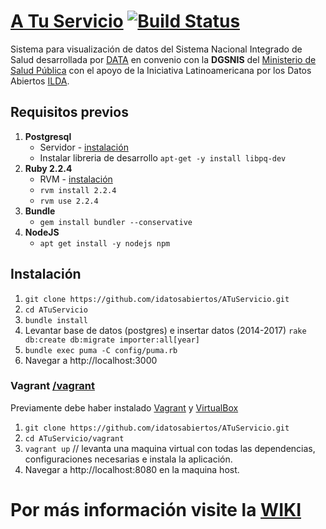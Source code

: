 # [A Tu Servicio](http://atuservicio.uy/) [![Build Status](https://travis-ci.org/idatosabiertos/ATuServicio.svg?branch=master)](https://travis-ci.org/idatosabiertos/ATuServicio)

Sistema para visualización de datos del Sistema Nacional Integrado de Salud desarrollada por [DATA](https://www.datauy.org/) en convenio con la **DGSNIS** del [Ministerio de Salud Pública](http://www.msp.gub.uy/) con el apoyo de la Iniciativa Latinoamericana por los Datos Abiertos [ILDA](https://www.idatosabiertos.org/).  

## Requisitos previos

1. **Postgresql** 
	 - Servidor - [instalación](https://www.postgresql.org/download/linux/ubuntu/)
	 - Instalar libreria de desarrollo `apt-get -y install libpq-dev`
2. **Ruby 2.2.4**
	 - RVM  - [instalación](https://rvm.io/rvm/install) 
	 - `rvm install 2.2.4`
	 - `rvm use 2.2.4`
3. **Bundle** 
	 - `gem install bundler --conservative`
4. **NodeJS**
	 - `apt get install -y nodejs npm`

## Instalación

1. `git clone https://github.com/idatosabiertos/ATuServicio.git`
2. `cd ATuServicio`
3. `bundle install`
4. Levantar base de datos (postgres) e insertar datos (2014-2017) `rake db:create db:migrate importer:all[year]` 
5. `bundle exec puma -C config/puma.rb`
6. Navegar a http://localhost:3000 

### Vagrant  [/vagrant](https://github.com/idatosabiertos/ATuServicio/tree/master/vagrant)
Previamente debe haber instalado [Vagrant](https://www.vagrantup.com/downloads.html) y [VirtualBox](https://www.virtualbox.org/wiki/Downloads)
1. `git clone https://github.com/idatosabiertos/ATuServicio.git`
2. `cd ATuServicio/vagrant`
3. `vagrant up` // levanta una maquina virtual con todas las dependencias, configuraciones necesarias e instala la aplicación.
4. Navegar a http://localhost:8080 en la maquina host.

# Por más información visite la [WIKI](https://github.com/idatosabiertos/ATuServicio/wiki/Inicio)